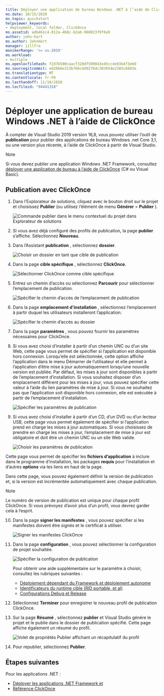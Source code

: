 ```yaml
---
title: Déployer une application de bureau Windows .NET à l’aide de ClickOnce
ms.date: 10/15/2020
ms.topic: quickstart
helpviewer_keywords:
- deployment, local folder, ClickOnce
ms.assetid: adb461c4-812a-4b8c-b2ab-96002379f6a9
author: john-hart
ms.author: JohnHart
manager: jillfra
monikerRange: '>= vs-2019'
ms.workload:
- multiple
ms.openlocfilehash: f2d7b500caacf320df599843e45cc4e93b4f3e69
ms.sourcegitcommit: ed26b6e313b766c4d92764c303954e2385c6693e
ms.translationtype: MT
ms.contentlocale: fr-FR
ms.lasthandoff: 11/10/2020
ms.locfileid: "94441318"
---
```

# <a name="deploy-a-net-windows-desktop-application-using-clickonce"></a>Déployer une application de bureau Windows .NET à l’aide de ClickOnce

À compter de Visual Studio 2019 version 16,8, vous pouvez utiliser l’outil de **publication** pour publier des applications de bureau Windows .net Core 3,1, ou une version plus récente, à l’aide de ClickOnce à partir de Visual Studio.

> [!NOTE]
> Si vous devez publier une application Windows .NET Framework, consultez [déployer une application de bureau à l’aide de ClickOnce](how-to-publish-a-clickonce-application-using-the-publish-wizard.md) (C# ou Visual Basic).

## <a name="publishing-with-clickonce"></a>Publication avec ClickOnce

1. Dans l’Explorateur de solutions, cliquez avec le bouton droit sur le projet et choisissez **Publier** (ou utilisez l’élément de menu **Générer** > **Publier** ).

    ![Commande publier dans le menu contextuel du projet dans Explorateur de solutions](../deployment/media/quickstart-clickonce-solution-explorer.png "Choisir Publier")

1. Si vous avez déjà configuré des profils de publication, la page **publier** s’affiche. Sélectionnez **Nouveau**.

1. Dans l’Assistant **publication** , sélectionnez **dossier**.

    ![Choisir un dossier en tant que cible de publication](../deployment/media/quickstart-clickonce-publish-folder-category.png "Choisir un dossier")

1. Dans la page **cible spécifique** , sélectionnez **ClickOnce**.

    ![Sélectionner ClickOnce comme cible spécifique](../deployment/media/quickstart-clickonce-publish-folder-target.png "Choisir ClickOnce")

1. Entrez un chemin d’accès ou sélectionnez **Parcourir** pour sélectionner l’emplacement de publication.

    ![Spécifier le chemin d’accès de l’emplacement de publication](../deployment/media/quickstart-clickonce-publish-location.png "Entrez un chemin d’accès")

1. Dans la page **emplacement d’installation** , sélectionnez l’emplacement à partir duquel les utilisateurs installeront l’application.

    ![Spécifier le chemin d’accès au dossier](../deployment/media/quickstart-clickonce-install-location.png "Choisir l’emplacement d’installation")

1. Dans la page **paramètres** , vous pouvez fournir les paramètres nécessaires pour ClickOnce.

1. Si vous avez choisi d’installer à partir d’un chemin UNC ou d’un site Web, cette page vous permet de spécifier si l’application est disponible hors connexion. Lorsqu’elle est sélectionnée, cette option affiche l’application dans le menu Démarrer de l’utilisateur et elle permet à l’application d’être mise à jour automatiquement lorsqu’une nouvelle version est publiée. Par défaut, les mises à jour sont disponibles à partir de l’emplacement d’installation.  Si vous souhaitez disposer d’un emplacement différent pour les mises à jour, vous pouvez spécifier cette valeur à l’aide du lien paramètres de mise à jour. Si vous ne souhaitez pas que l’application soit disponible hors connexion, elle est exécutée à partir de l’emplacement d’installation.

    ![Spécifier les paramètres de publication](../deployment/media/quickstart-clickonce-unc-settings.png "Choisir les paramètres de publication")

1. Si vous avez choisi d’installer à partir d’un CD, d’un DVD ou d’un lecteur USB, cette page vous permet également de spécifier si l’application prend en charge les mises à jour automatiques. Si vous choisissez de prendre en charge les mises à jour, l’emplacement de mise à jour est obligatoire et doit être un chemin UNC ou un site Web valide.

    ![Choisir les paramètres de publication](../deployment/media/quickstart-clickonce-settings.png "Choisir les paramètres de publication")

Cette page vous permet de spécifier les **fichiers d’application** à inclure dans le programme d’installation, les packages **requis** pour l’installation et d’autres **options** via les liens en haut de la page.

Dans cette page, vous pouvez également définir la version de publication et, si la version est incrémentée automatiquement avec chaque publication.

> [!NOTE]
> Le numéro de version de publication est unique pour chaque profil ClickOnce. Si vous prévoyez d’avoir plus d’un profil, vous devrez garder cela à l’esprit.

10. Dans la page **signer les manifestes** , vous pouvez spécifier si les manifestes doivent être signés et le certificat à utiliser.

    ![Signer les manifestes ClickOnce](../deployment/media/quickstart-clickonce-sign-manifests.png)

1. Dans la page **configuration** , vous pouvez sélectionner la configuration de projet souhaitée.

     ![Spécifier la configuration de publication](../deployment/media/quickstart-clickonce-configuration.png)

    Pour obtenir une aide supplémentaire sur le paramètre à choisir, consultez les rubriques suivantes :

    - [Déploiement dépendant du Framework et déploiement autonome](/dotnet/core/deploying/)
    - [Identificateurs du runtime cible (RID portable, et al)](/dotnet/core/rid-catalog)
    - [Configurations Debug et Release](../ide/understanding-build-configurations.md)

1. Sélectionnez **Terminer** pour enregistrer le nouveau profil de publication ClickOnce.

1. Sur la page **Résumé** , sélectionnez **publier** et Visual Studio génère le projet et le publie dans le dossier de publication spécifié. Cette page affiche également un résumé du profil.

    ![Volet de propriétés Publier affichant un récapitulatif du profil](../deployment/media/quickstart-clickonce-summary.png)

1. Pour republier, sélectionnez **Publier**.

## <a name="next-steps"></a>Étapes suivantes

Pour les applications .NET :

- [Déployer les applications .NET Framework et](/dotnet/framework/deployment/)
- [Référence ClickOnce](clickonce-reference.md)

